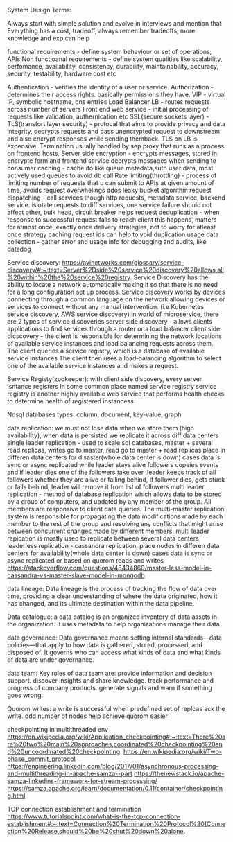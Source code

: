

System Design Terms:


Always start with simple solution and evolve in interviews and mention that
Everything has a cost, tradeoff, always remember tradeoffs, more knowledge and exp can help

functional requirements - define system behaviour or set of operations, APIs
Non functioanal requirements - define system qualities like scalability, perfomance, availability, consistency, durability, maintainability, accuracy, security, testability, hardware cost etc

Authentication - verifies the identity of a user or service.
Authorization  - determines their access rights. basically permissions they have.
VIP - virtual IP, symbolic hostname, dns entries
Load Balancer LB - routes requests across number of servers
Front end web service - initial processing of requests like validation, authernication etc
SSL(secure sockets layer) -
TLS(transfort layer security) - protocal that aims to provide privacy and data integrity, decrypts requests and pass unencrypted request to downstream and also encrypt responses while sending themback.
       TLS on LB is expensive. Termination usually handled by sep proxy that runs as a process on frontend hosts.
Server side encryption - encrypts messages, stored in encrypte form and frontend service decrypts messages when sending to consumer
caching  - cache ifo like queue metadata,auth user data, most actively used queues to avoid db call
Rate limiting(throttling) - process of limiting number of requests that u can submit to APIs at given amount of time, avoids request overwhelings ddos
                            leaky bucket algorithm
request dispatching - call services though http requests, metadata service, backend service. 
                        islotate requests to diff services, one service failure should not affect other, bulk head, circuit breaker helps
request deduplication - when response to successful request fails to reach client this happens, 
                        matters for atmost once, exactly once delivery strategies, not to worry for atleast once strategy
                        caching request ids can help to void duplication
usage data collection - gather error and usage info for debugging and audits, like datadog


Service discovery:
    https://avinetworks.com/glossary/service-discovery/#:~:text=Server%2Dside%20service%20discovery%20allows,all%20within%20the%20service%20registry.
Service Discovery has the ability to locate a network automatically making it so that there is no need for a long configuration set up process. 
Service discovery works by devices connecting through a common language on the network allowing devices or services to connect without any manual intervention. 
(i.e Kubernetes service discovery, AWS service discovery)
in world of microservice, there are 2 types of service discoveries
    server side discovery - allows clients applications to find services through a router or a load balancer 
    client side dicscovery - the client is responsible for determining the network locations of available service instances and load balancing requests across them. 
                    The client queries a service registry, which is a database of available service instances
                    The client then uses a load‑balancing algorithm to select one of the available service instances and makes a request.

Service Registy(zookeeper):
    with client side discovery, every server isntance registers in some common place named service registry
    service registry is another highly available web service that performs health checks to determine health of registered instancess


Nosql databases
    types: column, document, key-value, graph

data replication:
    we must not lose data when we store them (high availability), when data is persisted we replicate it across diff data centers
        single leader replication - used to scale sql databases, master + several read replicas, writes go to master, read go to master + read replicas
        place in differen data centers for disaster(whole data center is down) cases
        data is sync or async replicated
        while leader stays alive followers copeies events and if leader dies one
        of the followers take over ,leader keeps track of all followers whether they are alive or falling behind, if follower dies, gets stuck or falls behind, 
        leader will remove it from list of followers
        multi leader replication -  method of database replication which allows data to be stored by a group of computers, and updated by any member of the group. 
                            All members are responsive to client data queries. The multi-master replication system is responsible for propagating the data modifications 
                            made by each member to the rest of the group and resolving any conflicts that might arise between concurrent changes made by different members.
                            multi leader repication is mostly used to replicate between  several data centers
        leaderless replication - cassandra replication, place nodes in differen data centers for availability(whole data center is down) cases
        data is sync or async replicated or based on quorom reads and writes
        https://stackoverflow.com/questions/48434860/master-less-model-in-cassandra-vs-master-slave-model-in-mongodb


data lineage: Data lineage is the process of tracking the flow of data over time, providing a clear understanding of where the
 data originated, how it has changed, and its ultimate destination within the data pipeline.

Data catalogue:
a data catalog is an organized inventory of data assets in the organization. It uses metadata to help organizations manage 
their data.

data governance: Data governance means setting internal standards—data policies—that apply to how data is gathered, stored, 
processed, and disposed of. It governs who can access what kinds of data and what kinds of data are under governance.

data team: Key roles of data team are: provide information and decision support. discover insights and share knowledge. 
track performance and progress of company products. generate signals and warn if something goes wrong.

Quorom writes:
    a write is successful when predefined set of replcas ack the write. odd number of nodes help achieve quorom easier

checkpointing in multithreaded env
    https://en.wikipedia.org/wiki/Application_checkpointing#:~:text=There%20are%20two%20main%20approaches,coordinated%20checkpointing%20and%20uncoordinated%20checkpointing.
    https://en.wikipedia.org/wiki/Two-phase_commit_protocol
    https://engineering.linkedin.com/blog/2017/01/asynchronous-processing-and-multithreading-in-apache-samza--part
    https://thenewstack.io/apache-samza-linkedins-framework-for-stream-processing/
    https://samza.apache.org/learn/documentation/0.11/container/checkpointing.html



TCP connection establishment and termination
https://www.tutorialspoint.com/what-is-the-tcp-connection-establishment#:~:text=Connection%20Termination%20Protocol%20(Connection%20Release,should%20be%20shut%20down%20alone.